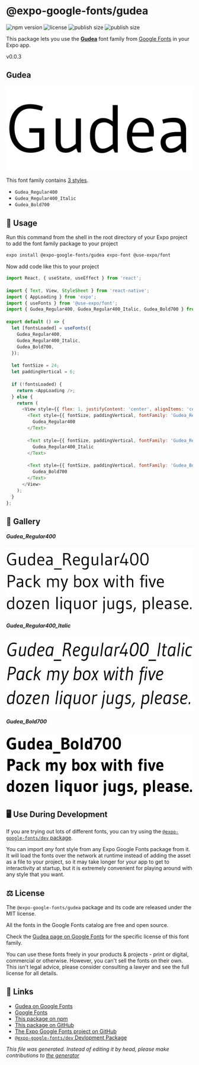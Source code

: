 # @expo-google-fonts/gudea

![npm version](https://flat.badgen.net/npm/v/@expo-google-fonts/gudea)
![license](https://flat.badgen.net/github/license/expo/google-fonts)
![publish size](https://flat.badgen.net/packagephobia/install/@expo-google-fonts/gudea)
![publish size](https://flat.badgen.net/packagephobia/publish/@expo-google-fonts/gudea)

This package lets you use the [**Gudea**](https://fonts.google.com/specimen/Gudea) font family from [Google Fonts](https://fonts.google.com/) in your Expo app.

v0.0.3

## Gudea

![Gudea](./font-family.png)

This font family contains [3 styles](#gallery).

- `Gudea_Regular400`
- `Gudea_Regular400_Italic`
- `Gudea_Bold700`

## 🔡 Usage

Run this command from the shell in the root directory of your Expo project to add the font family package to your project
```sh
expo install @expo-google-fonts/gudea expo-font @use-expo/font
```

Now add code like this to your project
```js
import React, { useState, useEffect } from 'react';

import { Text, View, StyleSheet } from 'react-native';
import { AppLoading } from 'expo';
import { useFonts } from '@use-expo/font';
import { Gudea_Regular400, Gudea_Regular400_Italic, Gudea_Bold700 } from '@expo-google-fonts/gudea';

export default () => {
  let [fontsLoaded] = useFonts({
    Gudea_Regular400,
    Gudea_Regular400_Italic,
    Gudea_Bold700,
  });

  let fontSize = 24;
  let paddingVertical = 6;

  if (!fontsLoaded) {
    return <AppLoading />;
  } else {
    return (
      <View style={{ flex: 1, justifyContent: 'center', alignItems: 'center' }}>
        <Text style={{ fontSize, paddingVertical, fontFamily: 'Gudea_Regular400' }}>
          Gudea_Regular400
        </Text>

        <Text style={{ fontSize, paddingVertical, fontFamily: 'Gudea_Regular400_Italic' }}>
          Gudea_Regular400_Italic
        </Text>

        <Text style={{ fontSize, paddingVertical, fontFamily: 'Gudea_Bold700' }}>
          Gudea_Bold700
        </Text>
      </View>
    );
  }
};

```

## 📖 Gallery

##### Gudea_Regular400
![Gudea_Regular400](./4b41bce93d5a05ba71bb86e2be22eb03b270fa198be7df07c9c5a818a1724c0f.ttf.png)

##### Gudea_Regular400_Italic
![Gudea_Regular400_Italic](./ab00b4c571bb901b0d274550fab83154da5b8bb4529e382ae7d58962b0d05f80.ttf.png)

##### Gudea_Bold700
![Gudea_Bold700](./b1c48f399971799fe09414206e205ea8a5f37a1e17adc5ed4329ee9ddb9d074e.ttf.png)


## 🖥️ Use During Development

If you are trying out lots of different fonts, you can try using the [`@expo-google-fonts/dev` package](https://github.com/expo/google-fonts/tree/master/font-packages/dev#readme).

You can import *any* font style from any Expo Google Fonts package from it. It will load the fonts
over the network at runtime instead of adding the asset as a file to your project, so it may take longer
for your app to get to interactivity at startup, but it is extremely convenient
for playing around with any style that you want.

## ⚖️ License

The `@expo-google-fonts/gudea` package and its code are released under the MIT license.

All the fonts in the Google Fonts catalog are free and open source.

Check the [Gudea page on Google Fonts](https://fonts.google.com/specimen/Gudea) for the specific license of this font family.

You can use these fonts freely in your products & projects - print or digital, commercial or otherwise. However, you can't sell the fonts on their own. This isn't legal advice, please consider consulting a lawyer and see the full license for all details.

## 🔗 Links

- [Gudea on Google Fonts](https://fonts.google.com/specimen/Gudea)
- [Google Fonts](https://fonts.google.com/)
- [This package on npm](https://www.npmjs.com/package/@expo-google-fonts/gudea)
- [This package on GitHub](https://github.com/expo/google-fonts/tree/master/font-packages/gudea)
- [The Expo Google Fonts project on GitHub](https://github.com/expo/google-fonts)
- [`@expo-google-fonts/dev` Devlopment Package](https://github.com/expo/google-fonts/tree/master/font-packages/dev)


*This file was generated. Instead of editing it by head, please make contributions to [the generator](https://github.com/expo/google-fonts/tree/master/packages/generator)*
